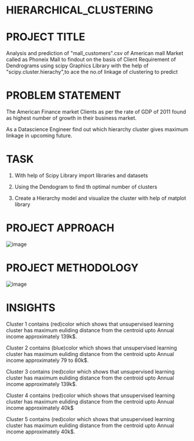 # HIERARCHICAL_CLUSTERING 

# PROJECT TITLE
Analysis and prediction of "mall_customers".csv of American mall Market called as Phoneix Mall to findout on the basis of Client Requirement of Dendrograms using scipy Graphics Library with the help of "scipy.cluster.hierachy",to ace the no.of linkage of clustering to predict

# PROBLEM STATEMENT

The American Finance market Clients as per the rate of GDP of 2011 found as highest number of growth in their business market.

As a Datascience Engineer find out which hierarchy cluster gives maximum linkage in upcoming future.

#  TASK

1) With help of Scipy Library import libraries and datasets

2) Using the Dendogram to find th optimal number of clusters

3) Create a Hierarchy model and visualize the cluster with help of matplot library

# PROJECT APPROACH

![image](https://github.com/medesaiprasad4166/HIERARCHICAL_CLUSTERING/assets/143246439/5ba9e1de-2204-4819-82d9-49114b0d1256)

# PROJECT METHODOLOGY

![image](https://github.com/medesaiprasad4166/HIERARCHICAL_CLUSTERING/assets/143246439/ebc576c8-9af5-4051-ae49-8423c006eafe)


# INSIGHTS  

Cluster 1 contains (red)color which shows that unsupervised learning cluster has maximum euliding distance from the centroid upto Annual income approximately 139k$.

Cluster 2 contains (blue)color which shows that unsupervised learning cluster has maximum euliding distance from the centroid upto Annual income approximately 79 to 80k$.

Cluster 3 contains (red)color which shows that unsupervised learning cluster has maximum euliding distance from the centroid upto Annual income approximately 139k$.

Cluster 4 contains (red)color which shows that unsupervised learning cluster has maximum euliding distance from the centroid upto Annual income approximately 40k$

Cluster 5 contains (red)color which shows that unsupervised learning cluster has maximum euliding distance from the centroid upto Annual income approximately 40k$.

